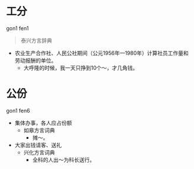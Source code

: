 # 工分
gon1 fen1
> 泰兴方言辞典
- 农业生产合作社、人民公社期间（公元1956年—1980年）计算社员工作量和劳动报酬的单位。
  - 大呼隆的时候，我一天只挣到10个～，才几角钱。

# 公份
gon1 fen6
+ 集体办事，各人应占份额
  * 如皋方言词典
    - 摊～。
+ 大家出钱请客、送礼
  * 兴化方言词典
    - 全科的人出～为科长送行。
